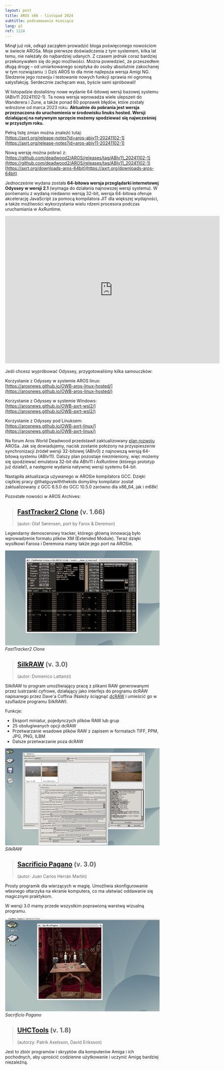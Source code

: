 ```yaml
---
layout: post
title: AROS x86 - listopad 2024
subtitle: podsumowanie miesiąca
lang: pl
ref: 1124
---
```


Minął już rok, odkąd zacząłem prowadzić bloga poświęconego nowościom w świecie AROSa. Moje pierwsze doświadczenia z tym systemem, kilka lat temu, nie należały do najbardziej udanych. Z czasem jednak coraz bardziej przekonywałem się do jego możliwości. Można powiedzieć, że przeszedłem długą drogę – od umiarkowanego sceptyka do osoby absolutnie zakochanej w tym rozwiązaniu :) Dziś AROS to dla mnie najlepsza wersja Amigi NG. Śledzenie jego rozwoju i testowanie nowych funkcji sprawia mi ogromną satysfakcję. Serdecznie zachęcam was, byście sami spróbowali!

W listopadzie dostaliśmy nowe wydanie 64-bitowej wersji bazowej systemu (ABIv11 20241102-1). Ta nowa wersja wprowadza wiele ulepszeń do Wanderera i Zune, a także ponad 60 poprawek błędów, które zostały wdrożone od marca 2023 roku. **Aktualnie do pobrania jest wersja przeznaczona do uruchomienia w środowisku linuks hosted. Wersji działającej na natywnym sprzęcie możemy spodziewać się najwcześniej w przyszłym roku.**

Pełną listę zmian można znaleźć tutaj:  
[https://axrt.org/release-notes?id=aros-abiv11-20241102-1](https://axrt.org/release-notes?id=aros-abiv11-20241102-1)  

Nową wersję można pobrać z:  
[https://github.com/deadwood2/AROS/releases/tag/ABIv11_20241102-1](https://github.com/deadwood2/AROS/releases/tag/ABIv11_20241102-1)  
[https://axrt.org/downloads-aros-64bit](https://axrt.org/downloads-aros-64bit)  

Jednocześnie wydana została **64-bitowa wersja przeglądarki internetowej Odyssey w wersji 2.1** (wymaga do działania najnowszej wersji systemu). W porównaniu z wydaną niedawno wersją 32-bit, wersja 64-bitowa oferuje akcelerację JavaScript za pomocą kompilatora JIT dla większej wydajności, a także możliwości wykorzystania wielu rdzeni procesora podczas uruchamiania w AxRuntime.
  
<div class="embed-container">
<iframe width="700" height="480" src="https://www.youtube.com/watch?v=haT1RsF7ZyM" frameborder="0"> </iframe>
</div>  

Jeśli chcesz wypróbować Odyssey, przygotowaliśmy kilka samouczków:  

Korzystanie z Odyssey w systemie AROS linux:  
[https://arosnews.github.io/OWB-aros-linux-hosted/](https://arosnews.github.io/OWB-aros-linux-hosted/)

Korzystanie z Odyssey w systemie Windows:  
[https://arosnews.github.io/OWB-axrt-wsl2/](https://arosnews.github.io/OWB-axrt-wsl2/)

Korzystanie z Odyssey pod Linuksem:  
[https://arosnews.github.io/OWB-axrt-linux/](https://arosnews.github.io/OWB-axrt-linux/)

Na forum Aros World Deadwood przedstawił zaktualizowany [plan rozwoju](https://www.arosworld.org/infusions/forum/viewthread.php?thread_id=1114&rowstart=20#post_6834) AROSa. Jak się dowiadujemy, nacisk zostanie położony na przyspieszenie synchronizacji źródeł wersji 32-bitowej (ABIv0) z najnowszą wersją 64-bitową systemu (ABIv11). Dalszy plan pozostaje niezmieniony, więc możemy się spodziewać emulatora 32-bit dla ABIv11 i AxRuntime (którego prototyp już działa!), a następnie wydania natywnej wersji systemu 64-bit.  

Nastąpiła aktualizacja używanego w AROSie kompilatora GCC. Dzięki ciężkiej pracy @thatguywiththekids domyślny kompilator został zaktualizowany z GCC 6.5.0 do GCC 10.5.0 zarówno dla x86_64, jak i m68k!

Pozostałe nowości w AROS Archives:  

> ## [FastTracker2 Clone](https://archives.aros-exec.org/?function=showfile&file=audio/tracker/ft2clone166.i386-aros.zip) (v. 1.66)
> (autor:	Olaf Sørensen, port by Farox & Deremon)

Legendarny demoscenowy tracker, którego główną innowacją było wprowadzenie formatu plików XM (Extended Module). Teraz dzięki wysiłkowi Faroxa i Deremona mamy także jego port na AROSie. 

![FastTracker2 Clone](/assets/img/1124/ft2clone.png)
*FastTracker2 Clone*

> ## [SilkRAW](https://archives.aros-exec.org/?function=showfile&file=graphics/misc/silkraw_aros.lha) (v. 3.0)
> (autor:	Domenico Lattanzi)

SilkRAW to program umożliwiający pracę z plikami RAW generowanymi przez lustrzanki cyfrowe, działający jako interfejs do programu dcRAW napisanego przez Dave'a 
Coffina (Należy ściągnąć [dcRAW](https://archives.aros-exec.org/?function=showfile&file=graphics/convert/dcraw.i386-aros.zip) i umieścić go w szufladzie programu SilkRAW). 

Funkcje:  
- Eksport miniatur, pojedynczych plików RAW lub grup
- 25 obsługiwanych opcji dcRAW
- Przetwarzanie wsadowe plików RAW z zapisem w formatach TIFF, PPM, JPG, PNG, ILBM
- Dalsze przetwarzanie poza dcRAW  

![SilkRAW](/assets/img/1124/silkraw.png)
*SilkRAW*

> ## [Sacrificio Pagano](https://archives.aros-exec.org/?function=showfile&file=utility/misc/sacrificiopagano.lha) (v. 3.0)
> (autor: Juan Carlos Herrán Martín)

Prosty programik dla wierzących w magię. Umożliwia skonfigurowanie własnego ołtarzyka na ekranie komputera, co ma ułatwiać oddawanie się magicznym praktykom.

W wersji 3.0 mamy przede wszystkim poprawioną warstwą wizualną programu.


![Sacrificio Pagano](/assets/img/1124/spagano.jpg)
*Sacrificio Pagano*

> ## [UHCTools](https://archives.aros-exec.org/?function=showfile&file=utility/misc/uhctools.i386-aros.lha) (v. 1.8)
> (autorzy: Patrik Axelsson, David Eriksson)

Jest to zbiór programów i skryptów dla komputerów Amiga i ich pochodnych, aby uprościć codzienne użytkowanie i uczynić Amigę bardziej niezależną.
